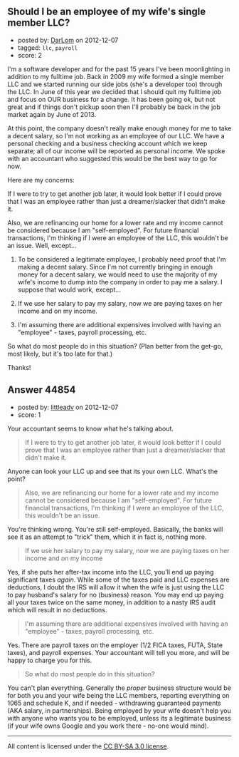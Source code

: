 ## Should I be an employee of my wife's single member LLC?

- posted by: [DarLom](https://stackexchange.com/users/-1/21964-darlom) on 2012-12-07
- tagged: `llc`, `payroll`
- score: 2

I'm a software developer and for the past 15 years I've been moonlighting in addition to my fulltime job.  Back in 2009 my wife formed a single member LLC and we started running our side jobs (she's a developer too) through the LLC.  In June of this year we decided that I should quit my fulltime job and focus on OUR business for a change.  It has been going ok, but not great and if things don't pickup soon then I'll probably be back in the job market again by June of 2013.  

At this point, the company doesn't really make enough money for me to take a decent salary, so I'm not working as an employee of our LLC.  We have a personal checking and a business checking account which we keep separate; all of our income will be reported as personal income.  We spoke with an accountant who suggested this would be the best way to go for now.  

Here are my concerns:

If I were to try to get another job later, it would look better if I could prove that I was an employee rather than just a dreamer/slacker that didn't make it.

Also, we are refinancing our home for a lower rate and my income cannot be considered because I am "self-employed".  For future financial transactions, I'm thinking if I were an employee of the LLC, this wouldn't be an issue.  Well, except...  

1)  To be considered a legitimate employee, I probably need proof that I'm making a decent salary.  Since I'm not currently bringing in enough money for a decent salary, we would need to use the majority of my wife's income to dump into the company in order to pay me a salary.  I suppose that would work, except...  

2)  If we use her salary to pay my salary, now we are paying taxes on her income and on my income.  

3)  I'm assuming there are additional expensives involved with having an "employee" - taxes, payroll processing, etc.  

So what do most people do in this situation?  (Plan better from the get-go, most likely, but it's too late for that.)

Thanks!


## Answer 44854

- posted by: [littleadv](https://stackexchange.com/users/-1/13808-littleadv) on 2012-12-07
- score: 1

Your accountant seems to know what he's talking about.

> If I were to try to get another job later, it would look better if I
> could prove that I was an employee rather than just a dreamer/slacker
> that didn't make it.

Anyone can look your LLC up and see that its your own LLC. What's the point?

> Also, we are refinancing our home for a lower rate and my income
> cannot be considered because I am "self-employed". For future
> financial transactions, I'm thinking if I were an employee of the LLC,
> this wouldn't be an issue. 

You're thinking wrong. You're still self-employed. Basically, the banks will see it as an attempt to "trick" them, which it in fact is, nothing more.

>  If we use her salary to pay my salary, now we are paying taxes on her
> income and on my income

Yes, if she puts her after-tax income into the LLC, you'll end up paying significant taxes *again*. While some of the taxes paid and LLC expenses are deductions, I doubt the IRS will allow it when the wife is just using the LLC to pay husband's salary for no (business) reason. You may end up paying all your taxes twice on the same money, in addition to a nasty IRS audit which will result in no deductions.

> I'm assuming there are additional expensives involved with having an
> "employee" - taxes, payroll processing, etc.

Yes. There are payroll taxes on the  employer (1/2 FICA taxes, FUTA, State taxes), and payroll expenses. Your accountant will tell you more, and will be happy to charge you for this.

> So what do most people do in this situation?

You can't plan everything. Generally the *proper* business structure would be for both you and your wife being the LLC members, reporting everything on 1065 and schedule K, and if needed - withdrawing guaranteed payments (AKA salary, in partnerships). Being employed by your wife doesn't help you with anyone who wants you to be employed, unless its a legitimate business (if your wife owns Google and you work there - no-one would mind).



---

All content is licensed under the [CC BY-SA 3.0 license](https://creativecommons.org/licenses/by-sa/3.0/).
